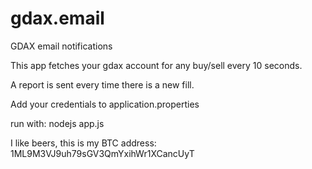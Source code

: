 # gdax.email
GDAX email notifications

This app fetches your gdax account for any buy/sell every 10 seconds.

A report is sent every time there is a new fill.

Add your credentials to application.properties 

run with:
nodejs app.js

I like beers, this is my BTC address:
1ML9M3VJ9uh79sGV3QmYxihWr1XCancUyT

